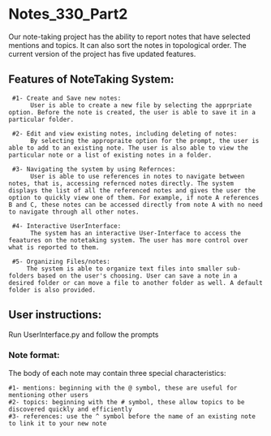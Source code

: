 # Notes_330_Part2
 Our note-taking project has the ability to report notes that have selected mentions and topics. It can also sort the notes in topological order. The current version of the project has five updated features.
 
  ## Features of NoteTaking System:
  
     #1- Create and Save new notes:	
	      User is able to create a new file by selecting the apprpriate option. Before the note is created, the user is able to save it in a particular folder. 
            
     #2- Edit and view existing notes, including deleting of notes:
          By selecting the appropraite option for the prompt, the user is able to add to an existing note. The user is also able to view the particular note or a list of existing notes in a folder.         
            
     #3- Navigating the system by using Refernces:
          User is able to use references in notes to navigate between notes, that is, accessing refernced notes directly. The system displays the list of all the referenced notes and gives the user the option to quickly view one of them. For example, if note A references B and C, these notes can be accessed directly from note A with no need to navigate through all other notes.             
          
     #4- Interactive UserInterface:
          The system has an interactive User-Interface to access the feaatures on the notetaking system. The user has more control over what is reported to them.
	  
     #5- Organizing Files/notes:
         The system is able to organize text files into smaller sub-folders based on the user's choosing. User can save a note in a desired folder or can move a file to another folder as well. A default folder is also provided.

## User instructions:
Run UserInterface.py and follow the prompts
### Note format:
The body of each note may contain three special characteristics:

	#1- mentions: beginning with the @ symbol, these are useful for mentioning other users
	#2- topics: beginning with the # symbol, these allow topics to be discovered quickly and efficiently
	#3- references: use the ^ symbol before the name of an existing note to link it to your new note
